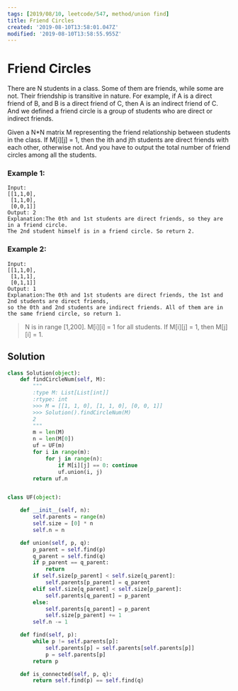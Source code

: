 ```yaml
---
tags: [2019/08/10, leetcode/547, method/union find]
title: Friend Circles
created: '2019-08-10T13:58:01.047Z'
modified: '2019-08-10T13:58:55.955Z'
---
```


# Friend Circles

There are N students in a class. Some of them are friends, while some are not. Their friendship is transitive in nature. For example, if A is a direct friend of B, and B is a direct friend of C, then A is an indirect friend of C. And we defined a friend circle is a group of students who are direct or indirect friends.

Given a N*N matrix M representing the friend relationship between students in the class. If M[i][j] = 1, then the ith and jth students are direct friends with each other, otherwise not. And you have to output the total number of friend circles among all the students.

### Example 1:

```
Input:
[[1,1,0],
 [1,1,0],
 [0,0,1]]
Output: 2
Explanation:The 0th and 1st students are direct friends, so they are in a friend circle.
The 2nd student himself is in a friend circle. So return 2.
```

### Example 2:

```
Input:
[[1,1,0],
 [1,1,1],
 [0,1,1]]
Output: 1
Explanation:The 0th and 1st students are direct friends, the 1st and 2nd students are direct friends,
so the 0th and 2nd students are indirect friends. All of them are in the same friend circle, so return 1.
```

> N is in range [1,200].
> M[i][i] = 1 for all students.
> If M[i][j] = 1, then M[j][i] = 1.

## Solution

```python
class Solution(object):
    def findCircleNum(self, M):
        """
        :type M: List[List[int]]
        :rtype: int
        >>> M = [[1, 1, 0], [1, 1, 0], [0, 0, 1]]
        >>> Solution().findCircleNum(M)
        2
        """
        m = len(M)
        n = len(M[0])
        uf = UF(m)
        for i in range(m):
            for j in range(n):
                if M[i][j] == 0: continue
                uf.union(i, j)
        return uf.n


class UF(object):

    def __init__(self, n):
        self.parents = range(n)
        self.size = [0] * n
        self.n = n

    def union(self, p, q):
        p_parent = self.find(p)
        q_parent = self.find(q)
        if p_parent == q_parent:
            return
        if self.size[p_parent] < self.size[q_parent]:
            self.parents[p_parent] = q_parent
        elif self.size[q_parent] < self.size[p_parent]:
            self.parents[q_parent] = p_parent
        else:
            self.parents[q_parent] = p_parent
            self.size[p_parent] += 1
        self.n -= 1

    def find(self, p):
        while p != self.parents[p]:
            self.parents[p] = self.parents[self.parents[p]]
            p = self.parents[p]
        return p

    def is_connected(self, p, q):
        return self.find(p) == self.find(q)
```
